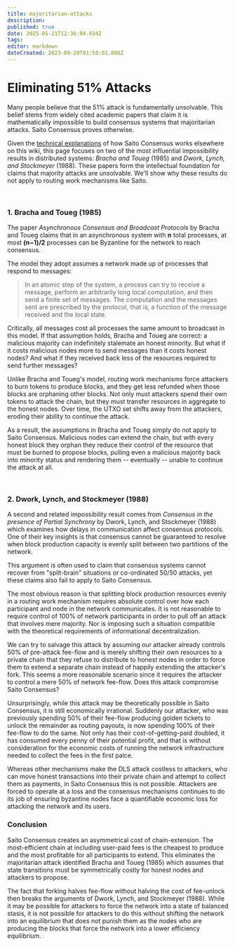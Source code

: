 ```yaml
---
title: majoritarian-attacks
description: 
published: true
date: 2025-05-21T12:36:04.034Z
tags: 
editor: markdown
dateCreated: 2023-09-20T01:58:02.086Z
---
```


# Eliminating 51% Attacks

Many people believe that the 51% attack is fundamentally unsolvable. This belief stems from widely cited academic papers that claim it is mathematically impossible to build consensus systems that majoritarian attacks. Saito Consensus proves otherwise.

Given the [technical explanations](/consensus) of how Saito Consensus works elsewhere on this wiki, this page focuses on two of the most influential impossibility results in distributed systems: *Bracha and Toueg* (1985) and *Dwork, Lynch, and Stockmeyer* (1988). These papers form the intellectual foundation for claims that majority attacks are unsolvable. We'll show why these results do not apply to routing work mechanisms like Saito.

<br>

### 1. Bracha and Toueg (1985)

The paper *Asynchronous Consensus and Broadcast Protocols* by Bracha and Toueg claims that in an asynchronous system with **n** total processes, at most **(n−1)/2** processes can be Byzantine for the network to reach consensus.

The model they adopt assumes a network made up of processes that respond to messages:

> In an atomic step of the system, a process can try to receive a message, perform an arbitrarily long local computation, and then send a finite set of messages. The computation and the messages sent are prescribed by the protocol, that is, a function of the message received and the local state.

Critically, all messages cost all processes the same amount to broadcast in this model. If that assumption holds, Bracha and Toueg are correct: a malicious majority can indefinitely stalemate an honest minority. But what if it costs malicious nodes more to send messages than it costs honest nodes? And what if they received back less of the resources required to send further messages?

Unlike Bracha and Toueg's model, routing work mechanisms force attackers to burn tokens to produce blocks, and they get less refunded when those blocks are orphaning other blocks. Not only must attackers spend their own tokens to attack the chain, but they must transfer resources in aggregate to the honest nodes. Over time, the UTXO set shifts away from the attackers, eroding their ability to continue the attack.

As a result, the assumptions in Bracha and Toueg simply do not apply to Saito Consensus. Malicious nodes can extend the chain, but with every honest block they orphan they reduce their control of the resource that must be burned to propose blocks, pulling even a malicious majority back into minority status and rendering them -- eventually -- unable to continue the attack at all.

<br>

### 2. Dwork, Lynch, and Stockmeyer (1988)

A second and related impossibility result comes from *Consensus in the presence of Partial Synchrony* by Dwork, Lynch, and Stockmeyer (1988) which examines how delays in communication affect consensus protocols. One of their key insights is that consensus cannot be guaranteed to resolve when block production capacity is evenly split between two partitions of the network.

This argument is often used to claim that consensus systems cannot recover from "split-brain" situations or co-ordinated 50/50 attacks, yet these claims also fail to apply to Saito Consensus.

The most obvious reason is that splitting block production resources evenly in a routing work mechanism requires absolute control over how each participant and node in the network communicates. It is not reasonable to require control of 100% of network participants in order to pull off an attack that involves mere majority. Nor is imposing such a situation compatible with the theoretical requirements of informational decentralization.

We can try to salvage this attack by assuming our attacker already controls 50% of pre-attack fee-flow and is merely shifting their own resources to a private chain that they refuse to distribute to honest nodes in order to force them to extend a separate chain instead of happily extending the attacker's fork. This seems a more reasonable scenario since it requires the attacker to control a mere 50% of network fee-flow. Does this attack compromise Saito Consensus?

Unsurprisingly, while this attack may be theoretically possible in Saito Consensus, it is still economically irrational. Suddenly our attacker, who was previously spending 50% of their fee-flow producing golden tickets to unlock the remainder as routing payouts, is now spending 100% of their fee-flow to do the same. Not only has their cost-of-getting-paid doubled, it has consumed every penny of their potential profit, and that is without consideration for the economic costs of running the network infrastructure needed to collect the fees in the first palce.

Whereas other mechanisms make the DLS attack costless to attackers, who can move honest transactions into their private chain and attempt to collect them as payments, in Saito Consensus this is not possible. Attackers are forced to operate at a loss and the consensus mechanisms continues to do its job of ensuring byzantine nodes face a quantifiable economic loss for attacking the network and its users.

### Conclusion

Saito Consensus creates an asymmetrical cost of chain-extension. The most-efficient chain at including user-paid fees is the cheapest to produce and the most profitable for all participants to extend. This eliminates the majoritarian attack identified Bracha and Toueg (1985) which assumes that state transitions must be symmetrically costly for honest nodes and attackers to propose. 

The fact that forking halves fee-flow without halving the cost of fee-unlock then breaks the arguments of Dwork, Lynch, and Stockmeyer (1988). While it may be possible for attackers to force the network into a state of balanced stasis, it is not possible for attackers to do this without shifting the network into an equilibrium that does not punish them as the nodes who are producing the blocks that force the network into a lower efficiency equilibrium.


